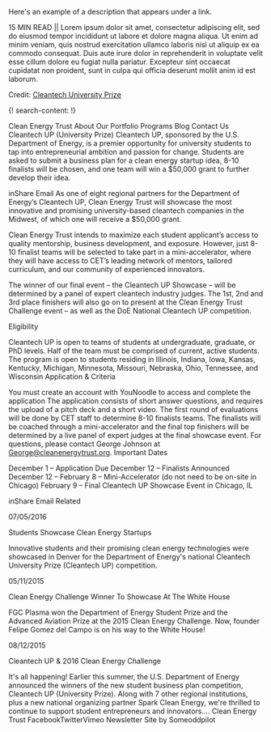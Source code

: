 Here's an example of a description that appears under a link.

15 MIN READ || Lorem ipsum dolor sit amet, consectetur adipiscing elit, sed do eiusmod tempor incididunt ut labore et dolore magna aliqua. Ut enim ad minim veniam, quis nostrud exercitation ullamco laboris nisi ut aliquip ex ea commodo consequat. Duis aute irure dolor in reprehenderit in voluptate velit esse cillum dolore eu fugiat nulla pariatur. Excepteur sint occaecat cupidatat non proident, sunt in culpa qui officia deserunt mollit anim id est laborum.

Credit: [Cleantech University Prize](http://cleanenergytrust.org/programs/cleantech-up/)

{! search-content: !}


Clean Energy Trust
About
Our Portfolio
Programs
Blog
Contact Us
Cleantech UP (University Prize)
Cleantech UP, sponsored by the U.S. Department of Energy, is a premier opportunity for university students to tap into entrepreneurial ambition and passion for change. Students are asked to submit a business plan for a clean energy startup idea, 8-10 finalists will be chosen, and one team will win a $50,000 grant to further develop their idea.

 
   
inShare
 Email
As one of eight regional partners for the Department of Energy’s Cleantech UP, Clean Energy Trust will showcase the most innovative and promising university-based cleantech companies in the Midwest, of which one will receive a $50,000 grant.

Clean Energy Trust intends to maximize each student applicant’s access to quality mentorship, business development, and exposure. However, just 8-10 finalist teams will be selected to take part in a mini-accelerator, where they will have access to CET’s leading network of mentors, tailored curriculum, and our community of experienced innovators.

The winner of our final event – the Cleantech UP Showcase – will be determined by a panel of expert cleantech industry judges. The 1st, 2nd and 3rd place finishers will also go on to present at the Clean Energy Trust Challenge event – as well as the DoE National Cleantech UP competition.

Eligibility

Cleantech UP is open to teams of students at undergraduate, graduate, or PhD levels.
Half of the team must be comprised of current, active students.
The program is open to students residing in Illinois, Indiana, Iowa, Kansas, Kentucky, Michigan, Minnesota, Missouri, Nebraska, Ohio, Tennessee, and Wisconsin
Application & Criteria

You must create an account with YouNoodle to access and complete the application
The application consists of short answer questions, and requires the upload of a pitch deck and a short video.
The first round of evaluations will be done by CET staff to determine 8-10 finalists teams. The finalists will be coached through a mini-accelerator and the final top finishers will be determined by a live panel of expert judges at the final showcase event.
For questions, please contact George Johnson at George@cleanenergytrust.org.
Important Dates

December 1 – Application Due
December 12 – Finalists Announced
December 12 – February 8 – Mini-Accelerator (do not need to be on-site in Chicago)
February 9 – Final Cleantech UP Showcase Event in Chicago, IL

   
inShare
 Email
Related


07/05/2016

Students Showcase Clean Energy Startups

Innovative students and their promising clean energy technologies were showcased in Denver for the Department of Energy's national Cleantech University Prize (Cleantech UP) competition.

05/11/2015

Clean Energy Challenge Winner To Showcase At The White House

FGC Plasma won the Department of Energy Student Prize and the Advanced Aviation Prize at the 2015 Clean Energy Challenge. Now, founder Felipe Gomez del Campo is on his way to the White House!

08/12/2015

Cleantech UP & 2016 Clean Energy Challenge

It's all happening! Earlier this summer, the U.S. Department of Energy announced the winners of the new student business plan competition, Cleantech UP (University Prize). Along with 7 other regional institutions, plus a new national organizing partner Spark Clean Energy, we're thrilled to continue to support student entrepreneurs and innovators.…
 Clean Energy Trust
FacebookTwitterVimeo Newsletter
Site by Someoddpilot
